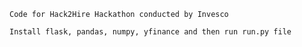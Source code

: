 `Code for Hack2Hire Hackathon conducted by Invesco`

`Install flask, pandas, numpy, yfinance and then run run.py file`